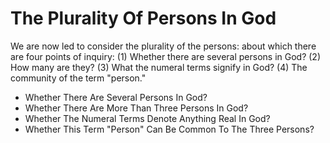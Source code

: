 # The Plurality Of Persons In God

We are now led to consider the plurality of the persons: about which there are four points of inquiry:
(1) Whether there are several persons in God?
(2) How many are they?
(3) What the numeral terms signify in God?
(4) The community of the term "person."

* Whether There Are Several Persons In God?
* Whether There Are More Than Three Persons In God?
* Whether The Numeral Terms Denote Anything Real In God?
* Whether This Term "Person" Can Be Common To The Three Persons?